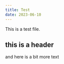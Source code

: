 ```yaml
---
title: Test
date: 2023-06-10
---
```

This is a test file.

## this is a header

and here is a bit more text
